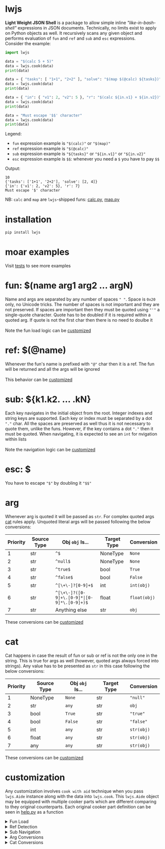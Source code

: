 # lwjs
**Light Weight JSON Shell** is a package to allow simple inline *"like-in-bash-shell"* expressions in JSON documents. Technically, no limits exist to apply on Python objects as well. It recursively scans any given object and performs evaluation of `fun` and `ref` and `sub` and `esc` expressions.\
Consider the example:
```python
import lwjs

data = "$(calc 5 + 5)"
data = lwjs.cook(data)
print(data)

data = { "tasks": [ "1+1", "2+2" ], "solve": "$(map $(@calc) ${tasks})" }
data = lwjs.cook(data)
print(data)

data = { "in": { "v1": 2, "v2": 5 }, "r": "$(calc ${in.v1} + ${in.v2})" }
data = lwjs.cook(data)
print(data)

data = "Must escape '$$' character"
data = lwjs.cook(data)
print(data)
```
Legend:
- `fun` expression example is `"$(calc)"` or `"$(map)"`
- `ref` expression example is `"$(@calc)"`
- `sub` expression example is `"${tasks}"` or `"${in.v1}"` or `"${in.v2}"`
- `esc` expression example is `$$`: whenever you need a `$` you have to pay `$$`

Output:
```
10
{'tasks': ['1+1', '2+2'], 'solve': [2, 4]}
{'in': {'v1': 2, 'v2': 5}, 'r': 7}
Must escape '$' character
```
NB: `calc` and `map` are `lwjs`-shipped funs: [calc.py](/lwjs/funs/calc.py), [map.py](/lwjs/funs/map.py)

# installation
```sh
pip install lwjs
```

# moar examples
Visit [tests](/test) to see more examples

# fun: $(name arg1 arg2 ... argN)
Name and args are separated by any number of spaces `" "`. Space is `0x20` only, no Unicode tricks. The number of spaces is not important and they are not preserved. If spaces are important then they must be quoted using `"'"` a single-quote character. Quote has to be doubled if it is required within a quoted arg. If quote is not the first char then there is no need to doulbe it\
\
Note the fun load logic can be [customized](#customization)

# ref: $(@name)
Whenever the fun's name is prefixed with `"@"` char then it is a ref. The fun will be returned and all the args will be ignored\
\
This behavior can be [customized](#customization)

# sub: ${k1.k2. ... .kN}
Each key navigates in the initial object from the root. Integer indexes and string keys are supported. Each key or index must be separated by a dot `"."` char. All the spaces are preserved as well thus it is not necessary to quote them, unlike the funs. However, if the key contains a dot `"."` then it must be quoted. When navigating, it is expected to see an `int` for nvigation within lists\
\
Note the navigation logic can be [customized](#customization)

# esc: $
You have to escape `"$"` by doubling it `"$$"`

# arg
Whenever arg is quoted it will be passed as `str`. For complex quoted args [cat](#cat) rules apply. Unquoted literal args will be passed following the below conversions:

|Priority|Source Type|Obj `obj` Is...|Target Type|Conversion|
|--------|-----------|---------------|-----------|----------|
|1|str|`^$`|NoneType|`None`|
|2|str|`^null$`|NoneType|`None`|
|3|str|`^true$`|bool|`True`|
|4|str|`^false$`|bool|`False`|
|5|str|`^[\+\-]?[0-9]+$`|int|`int(obj)`|
|6|str|`^[\+\-]?([0-9]+\.[0-9]*\|[0-9]*\.[0-9]+)$`|float|`float(obj)`|
|7|str|Anything else|str|`obj`|

These conversions can be [customized](#customization)

# cat
Cat happens in case the result of fun or sub or ref is not the only one in the string. This is true for args as well (however, quoted args always forced into strings). Any value has to be presented as `str` in this case following the below conversions:

|Priority|Source Type|Obj `obj` Is...|Target Type|Conversion|
|--------|-----------|---------------|-----------|----------|
|1|NoneType|`None`|str|`"null"`|
|2|str|`any`|str|`obj`|
|3|bool|`True`|str|`"true"`|
|4|bool|`False`|str|`"false"`|
|5|int|`any`|str|`str(obj)`|
|6|float|`any`|str|`str(obj)`|
|7|any|`any`|str|`str(obj)`|

These conversions can be [customized](#customization)

# customization
Any customization involves `cook with aid` technique when you pass `lwjs.Aide` instance along with the data into `lwjs.cook`. This `lwjs.Aide` object may be equipped with multiple cooker parts which are different comparing to they original counterparts. Each original cooker part definition can be seen in [help.py](lwjs/core/help.py) as a function

<details><summary>Fun Load</summary><p>

There are two ways to alter the `fun` load routine and both involve `cook with aid` technique:
1. `"key"."value"` naming approach
```python
import lwjs

# in order to cook with aid you need lwjs.Aide object
aid = lwjs.Aide()

# enrich the Refs with necessary modules
# do not use "." in keys since default "load"
# will not be able to handle this properly
aid.Refs['J'] = 'json'
aid.Refs['O'] = 'os'

# use aid.Refs keys to refer the fun
data = "$( J.loads '[1, 2, 3]' )"

# cook with aid technique in work
data = lwjs.cook(data, aid)
print(data)

# repeat again
data = "$(O.cpu_count)"
data = lwjs.cook(data, aid)
print(data)
```
2. Replacing the original `load`
```python
import lwjs
import importlib

# define sample static method in a sample class
# we want to allow lwjs to call the static methods
class Helper:
  @staticmethod
  def fun(arg: str) -> str:
    return f'I am Helper.fun("{arg}")'

# custom load implementation follows this signature
# note the first argument: it is lwjs.Aid (not Aide)
def my_load(aid: lwjs.Aid, name: str) -> tuple[bool, lwjs.FUN]:
  tokens = name.rsplit('.', 3)
  if len(tokens) != 3:
    raise ValueError('Bad class method reference for fun')
  module = importlib.import_module(tokens[0])
  classo = getattr(module, tokens[1])
  method = getattr(classo, tokens[2])
  return True, method

# in order to cook with aid you need lwjs.Aide object
aid = lwjs.Aide()

# replace original load function with a custom implementation
aid.set_load(my_load)

data = '$(__main__.Helper.fun hello)'

# cook with aid technique in work
data = lwjs.cook(data, aid)
print(data)
```

</p></details>

<details><summary>Ref Detection</summary><p>
 
In order to change the `ref` detection logic it is necessary to redefine the original `load` routine (like shown in `Fun Load` customization). It is possible to implement any `ref` detection logic (including disabling the `ref` detection). The only requirement for `load` is to return `tuple[True, fun]` when `fun` is detected (so this will be called and all the args will be passed) and return `tuple[False, fun]` when this is a `ref` and it should not be called

</p></details>

<details><summary>Sub Navigation</summary><p>

Same `cook with aid` technique allows to redefine `nget` and `nset` operations in the `lwjs.Aide` and implement any navigation logic

</p></details>

<details><summary>Arg Conversions</summary><p>

```python
import lwjs

# define custom converter
def to_any(aid: lwjs.Aid, obj: str) -> lwjs.ANY:
  if obj == 'HUNDRED':
    return 100
  else:
    return obj

data = "$(dump HUNDRED)"
aid = lwjs.Aide()
aid.set_to_any(to_any)
data = lwjs.cook(data, aid)
print(data)
```

</p></details>

<details><summary>Cat Conversions</summary><p>

```python
import lwjs

# define custom converter
# not a very useful one
def to_str(aid: lwjs.Aid, obj: lwjs.ANY) -> str:
  return type(obj).__name__

data = "$(void) hello $(void)"
aid = lwjs.Aide()
aid.set_to_str(to_str)
data = lwjs.cook(data, aid)
print(data)
```

</p></details>
